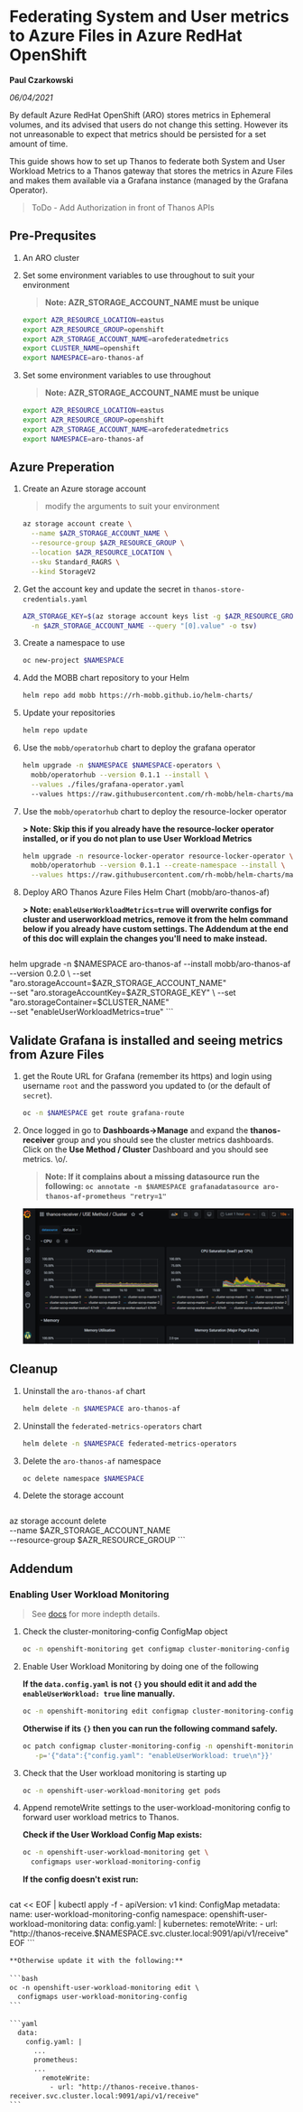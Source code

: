 # Federating System and User metrics to Azure Files in Azure RedHat OpenShift

**Paul Czarkowski**

*06/04/2021*

By default Azure RedHat OpenShift (ARO) stores metrics in Ephemeral volumes, and its advised that users do not change this setting. However its not unreasonable to expect that metrics should be persisted for a set amount of time.

This guide shows how to set up Thanos to federate both System and User Workload Metrics to a Thanos gateway that stores the metrics in Azure Files and makes them available via a Grafana instance (managed by the Grafana Operator).

> ToDo - Add Authorization in front of Thanos APIs

## Pre-Prequsites

1. An ARO cluster

1. Set some environment variables to use throughout to suit your environment

    > **Note: AZR_STORAGE_ACCOUNT_NAME must be unique**

    ```bash
    export AZR_RESOURCE_LOCATION=eastus
    export AZR_RESOURCE_GROUP=openshift
    export AZR_STORAGE_ACCOUNT_NAME=arofederatedmetrics
    export CLUSTER_NAME=openshift
    export NAMESPACE=aro-thanos-af
    ```

1. Set some environment variables to use throughout

    > **Note: AZR_STORAGE_ACCOUNT_NAME must be unique**

    ```bash
    export AZR_RESOURCE_LOCATION=eastus
    export AZR_RESOURCE_GROUP=openshift
    export AZR_STORAGE_ACCOUNT_NAME=arofederatedmetrics
    export NAMESPACE=aro-thanos-af
    ```

## Azure Preperation

1. Create an Azure storage account

    > modify the arguments to suit your environment

    ```bash
    az storage account create \
      --name $AZR_STORAGE_ACCOUNT_NAME \
      --resource-group $AZR_RESOURCE_GROUP \
      --location $AZR_RESOURCE_LOCATION \
      --sku Standard_RAGRS \
      --kind StorageV2
    ```

1. Get the account key and update the secret in `thanos-store-credentials.yaml`

    ```bash
    AZR_STORAGE_KEY=$(az storage account keys list -g $AZR_RESOURCE_GROUP \
      -n $AZR_STORAGE_ACCOUNT_NAME --query "[0].value" -o tsv)
    ```

1. Create a namespace to use

    ```bash
    oc new-project $NAMESPACE
    ```

1. Add the MOBB chart repository to your Helm

    ```bash
    helm repo add mobb https://rh-mobb.github.io/helm-charts/
    ```

1. Update your repositories

    ```bash
    helm repo update
    ```

1. Use the `mobb/operatorhub` chart to deploy the grafana operator

    ```bash
    helm upgrade -n $NAMESPACE $NAMESPACE-operators \
      mobb/operatorhub --version 0.1.1 --install \
      --values ./files/grafana-operator.yaml
      --values https://raw.githubusercontent.com/rh-mobb/helm-charts/main/charts/aro-thanos-af/files/grafana-operator.yaml
    ```

1. Use the `mobb/operatorhub` chart to deploy the resource-locker operator

    **> Note: Skip this if you already have the resource-locker operator installed, or if you do not plan to use User Workload Metrics**

    ```bash
    helm upgrade -n resource-locker-operator resource-locker-operator \
      mobb/operatorhub --version 0.1.1 --create-namespace --install \
      --values https://raw.githubusercontent.com/rh-mobb/helm-charts/main/charts/aro-thanos-af/files/resourcelocker-operator.yaml
    ```

1. Deploy ARO Thanos Azure Files Helm Chart (mobb/aro-thanos-af)

    **> Note: `enableUserWorkloadMetrics=true` will overwrite configs for cluster and userworkload metrics, remove it from the helm command below if you already have custom settings.  The Addendum at the end of this doc will explain the changes you'll need to make instead.**

    ```bash
helm upgrade -n $NAMESPACE aro-thanos-af
  --install mobb/aro-thanos-af --version 0.2.0 \
  --set "aro.storageAccount=$AZR_STORAGE_ACCOUNT_NAME" \
  --set "aro.storageAccountKey=$AZR_STORAGE_KEY" \
  --set "aro.storageContainer=$CLUSTER_NAME" \
  --set "enableUserWorkloadMetrics=true"
    ```

## Validate Grafana is installed and seeing metrics from Azure Files

1. get the Route URL for Grafana (remember its https) and login using username `root` and the password you updated to (or the default of `secret`).

    ```bash
    oc -n $NAMESPACE get route grafana-route
    ```

1. Once logged in go to **Dashboards->Manage** and expand the **thanos-receiver** group and you should see the cluster metrics dashboards.  Click on the **Use Method / Cluster** Dashboard and you should see metrics.  \o/.

    > **Note:   If it complains about a missing datasource run the following: `oc annotate -n $NAMESPACE grafanadatasource aro-thanos-af-prometheus "retry=1"`**

    ![screenshot of grafana with federated cluster metrics](./grafana-metrics.png)

## Cleanup

1. Uninstall the `aro-thanos-af` chart

    ```bash
    helm delete -n $NAMESPACE aro-thanos-af
    ```

1. Uninstall the `federated-metrics-operators` chart

    ```bash
    helm delete -n $NAMESPACE federated-metrics-operators
    ```

1. Delete the `aro-thanos-af` namespace

    ```bash
    oc delete namespace $NAMESPACE
    ```

1. Delete the storage account

    ```bash
az storage account delete \
  --name $AZR_STORAGE_ACCOUNT_NAME \
  --resource-group $AZR_RESOURCE_GROUP
    ```

## Addendum

### Enabling User Workload Monitoring

> See [docs](https://docs.openshift.com/container-platform/4.7/monitoring/enabling-monitoring-for-user-defined-projects.html) for more indepth details.

1. Check the cluster-monitoring-config ConfigMap object

    ```bash
    oc -n openshift-monitoring get configmap cluster-monitoring-config -o yaml
    ```

1. Enable User Workload Monitoring by doing one of the following

    **If the `data.config.yaml` is not `{}` you should edit it and add the `enableUserWorkload: true` line manually.**

    ```bash
    oc -n openshift-monitoring edit configmap cluster-monitoring-config
    ```

    **Otherwise if its `{}` then you can run the following command safely.**

    ```bash
    oc patch configmap cluster-monitoring-config -n openshift-monitoring \
       -p='{"data":{"config.yaml": "enableUserWorkload: true\n"}}'
    ```

1. Check that the User workload monitoring is starting up

    ```bash
    oc -n openshift-user-workload-monitoring get pods
    ```

1. Append remoteWrite settings to the user-workload-monitoring config to forward user workload metrics to Thanos.

    **Check if the User Workload Config Map exists:**

    ```bash
    oc -n openshift-user-workload-monitoring get \
      configmaps user-workload-monitoring-config
    ```

    **If the config doesn't exist run:**

    ```bash
cat << EOF | kubectl apply -f -
apiVersion: v1
kind: ConfigMap
metadata:
  name: user-workload-monitoring-config
  namespace: openshift-user-workload-monitoring
data:
  config.yaml: |
    kubernetes:
      remoteWrite:
        - url: "http://thanos-receive.$NAMESPACE.svc.cluster.local:9091/api/v1/receive"
EOF
    ```

    **Otherwise update it with the following:**

    ```bash
    oc -n openshift-user-workload-monitoring edit \
      configmaps user-workload-monitoring-config
    ```

    ```yaml
      data:
        config.yaml: |
          ...
          prometheus:
          ...
            remoteWrite:
              - url: "http://thanos-receive.thanos-receiver.svc.cluster.local:9091/api/v1/receive"
    ```
